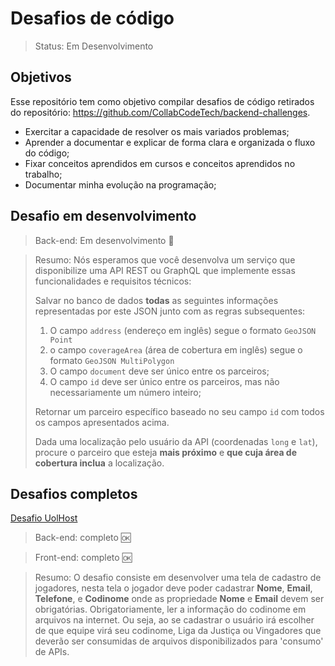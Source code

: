 # Desafios de código

> Status: Em Desenvolvimento

## Objetivos

Esse repositório tem como objetivo compilar desafios de código retirados do repositório: https://github.com/CollabCodeTech/backend-challenges.

- Exercitar a capacidade de resolver os mais variados problemas;
- Aprender a documentar e explicar de forma clara e organizada o fluxo do código;
- Fixar conceitos aprendidos em cursos e conceitos aprendidos no trabalho;
- Documentar minha evolução na programação;

## Desafio em desenvolvimento

> Back-end: Em desenvolvimento 👷

> Resumo: Nós esperamos que você desenvolva um serviço que disponibilize uma API REST ou GraphQL que implemente essas funcionalidades e requisitos técnicos:
>
> Salvar no banco de dados **todas** as seguintes informações representadas por este JSON junto com as regras subsequentes:
>
> 1. O campo `address` (endereço em inglês) segue o formato `GeoJSON Point` 
> 2. o campo `coverageArea` (área de cobertura em inglês) segue o formato `GeoJSON MultiPolygon`
> 3. O campo `document` deve ser único entre os parceiros;
> 4. O campo `id` deve ser único entre os parceiros, mas não necessariamente um número inteiro;
>
> Retornar um parceiro específico baseado no seu campo `id` com todos os campos apresentados acima.
>
> Dada uma localização pelo usuário da API (coordenadas `long` e `lat`), procure o parceiro que esteja **mais próximo** e **que cuja área de cobertura inclua** a localização.

## Desafios completos

[Desafio UolHost](https://github.com/GabrielTernesSan/Desafios-de-codigo/tree/master/UolHost)

> Back-end: completo 🆗

> Front-end: completo 🆗

 > Resumo: O desafio consiste em desenvolver uma tela de cadastro de jogadores, nesta tela o jogador deve poder cadastrar **Nome**, **Email**, **Telefone**, e **Codinome** onde as propriedade **Nome** e **Email** devem ser obrigatórias. Obrigatoriamente, ler a informação do codinome em arquivos na internet. Ou seja, ao se cadastrar o usuário irá escolher de que equipe virá seu codinome, Liga da Justiça ou Vingadores que deverão ser consumidas de arquivos disponibilizados para 'consumo' de APIs.
